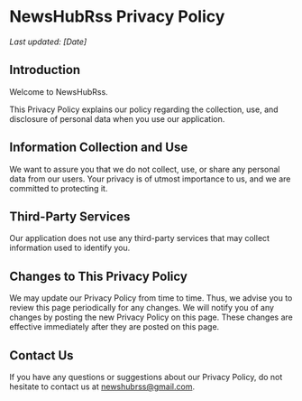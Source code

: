 # NewsHubRss Privacy Policy

_Last updated: [Date]_

## Introduction

Welcome to NewsHubRss.

This Privacy Policy explains our policy regarding the collection, use, and disclosure of personal data when you use our application.

## Information Collection and Use

We want to assure you that we do not collect, use, or share any personal data from our users. Your privacy is of utmost importance to us, and we are committed to protecting it.

## Third-Party Services

Our application does not use any third-party services that may collect information used to identify you.

## Changes to This Privacy Policy

We may update our Privacy Policy from time to time. Thus, we advise you to review this page periodically for any changes. We will notify you of any changes by posting the new Privacy Policy on this page. These changes are effective immediately after they are posted on this page.

## Contact Us

If you have any questions or suggestions about our Privacy Policy, do not hesitate to contact us at newshubrss@gmail.com.
